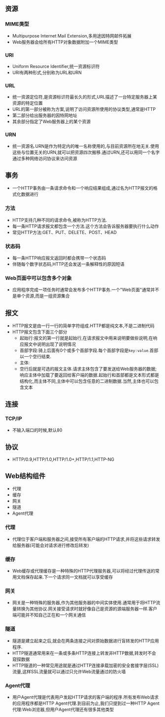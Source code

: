 ## 资源
### MIME类型
* Multipurpose Internet Mail Extension,多用途因特网邮件拓展
* Web服务器会给所有HTTP对象数据附加一个MIME类型

### URI
* Uniform Resource Identifier,统一资源标识符
* URI有两种形式,分别称为URL和URN

### URL
* 统一资源定位符,是资源标识符最长久的形式,URL描述了一台特定服务器上某资源的特定位置
* URL的第一部分被称为方案,说明了访问资源所使用的协议类型,通常是HTTP
* 第二部分给出服务器的因特网地址
* 其余部分指定了Web服务器上的某个资源

### URN
* 统一资源名.URN是作为特定内的唯一名称使用的,与目前资源所在地无关.使用这些与位置无关的URN,就可以把资源四次搬移.通过URN,还可以用同一个名字通过多种网络访问协议来访问资源

## 事务
* 一个HTTP事务由一条请求命令和一个响应结果组成,通过名为HTTP报文的格式化数据进行

### 方法
* HTTP支持几种不同的请求命令,被称为HTTP方法.
* 每一条HTTP请求报文都包含一个方法.这个方法会告诉服务器要执行什么动作
* 常见HTTP方法:GET、PUT、DELETE、POST、HEAD

### 状态码
* 每一条HTTP响应报文返回时都会携带一个状态码
* 伴随每个数字状态码,HTTP还会发送一条解释性的原因短语

### Web页面中可以包含多个对象
* 应用程序完成一项任务时通常会发布多个HTTP事务.一个"Web页面"通常并不是单个资源,而是一组资源集合

## 报文
* HTTP报文是由一行一行的简单字符组成.HTTP都是纯文本,不是二进制代码
* HTTP报文包含下面三个部分
	* 起始行:报文的第一行就是起始行,在请求报文中用来说明要做些说明,在响应报文中说明出现了说明情况
	* 首部字段:骑上后面有0个或多个首部字段.每个首部字段是``key:value``.首部以一个空行结束.
	* 主体:
	* 空行后就是可选的报文主体.请求主体包含了要发送给Web服务器的数据;响应主体中加载了要返回给客户端的数据.起始行和首部都是文本形式都是结构化,而主体不同,主体中可以包含任意的二进制数据.当然,主体也可以包含文本

## 连接
### TCP/IP
* 不输入端口的时候,默认80

## 协议
* HTTP/0.9,HTTP/1.0,HTTP/1.0+,HTTP/1.1,HTTP-NG

## Web结构组件
* 代理
* 缓存
* 网关
* 隧道
* Agent代理

### 代理
* 代理位于客户端和服务器之间,接受所有客户端的HTTP请求,并将这些请求转发给服务器(可能会对请求进行修改后转发)

### 缓存
* Web缓存或代理缓存是一种特殊的HTTP代理服务器,可以将经过代理传送的常用文档保存起来.下一个请求同一文档就可以享受缓存

### 网关
* 网关是一种特殊的服务器,作为其他服务器的中间实体使用.通常用于将HTTP流量转换为其他协议.网关接受请求时就好像自己是资源的源端服务器一样.客户端可能并不知自己正在和一个网关通信

### 隧道
* 隧道是建立起来之后,就会在两条连接之间对原始数据进行盲转发的HTTP应用程序.
* HTTP隧道通常用来在一条或多条HTTP连接上转发非HTTP数据,转发时不会窥探数据
* HTTP隧道的一种常见用途就是通过HTTP连接承载加密的安全套接字层(SSL)流量,这样SSL流量就可以通过只允许Web流量通过的防火墙

### Agent代理
* 用户Agent代理是代表用户发起HTTP请求的客户端的程序.所有发布Web请求的应用程序都是HTTP Agent代理.到目前为止,我们只提到过一种HTTP Agent代理:Web浏览器,但用户Agent代理还有很多其他类型

